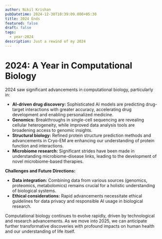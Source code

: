 ```yaml
---
author: Nikil Krishan
pubDatetime: 2024-12-30T10:39:09.000+05:30
title: 2024 Ends
featured: false
draft: false
tags:
  - year-2024
description: Just a rewind of my 2024
---
```


# 2024: A Year in Computational Biology

2024 saw significant advancements in computational biology, particularly in:

- **AI-driven drug discovery:** Sophisticated AI models are predicting drug-target interactions with greater accuracy, accelerating drug development and enabling personalized medicine.
- **Genomics:** Breakthroughs in single-cell sequencing are revealing cellular heterogeneity, while improved data analysis tools are broadening access to genomic insights.
- **Structural biology:** Refined protein structure prediction methods and advancements in Cryo-EM are enhancing our understanding of protein function and interactions.
- **Microbiome research:** Significant strides have been made in understanding microbiome-disease links, leading to the development of novel microbiome-based therapies.

**Challenges and Future Directions:**

- **Data integration:** Combining data from various sources (genomics, proteomics, metabolomics) remains crucial for a holistic understanding of biological systems.
- **Ethical considerations:** Rapid advancements necessitate ethical guidelines for data privacy and responsible AI usage in biological research.

Computational biology continues to evolve rapidly, driven by technological and research advancements. As we move into 2025, we can anticipate further transformative discoveries with profound impacts on human health and our understanding of life itself.
